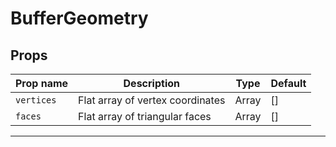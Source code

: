 # BufferGeometry

## Props

| Prop name | Description                      | Type  | Default     |
| --------- | -------------------------------- | ----- | ----------- |
|` vertices  `| Flat array of vertex coordinates | Array | [] |
|` faces     `| Flat array of triangular faces   | Array | [] |

---
